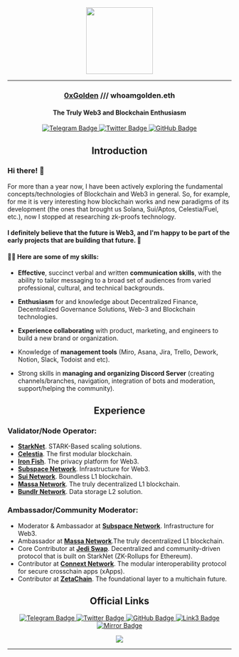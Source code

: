 <div id="header" align="center">
  <img src="https://user-images.githubusercontent.com/102765423/209453195-28be45fd-0f37-49f7-b6f1-823ea7c89b72.gif" width="150"/>
</div>

_____


<h3 align="center">
  <a href="https://twitter.com/0xGoldzn" target="_blank">0xGolden</a> /// whoamgolden.eth
</h3>

<h4 align="center">
The Truly Web3 and Blockchain Enthusiasm
</h4>

<div id="badges" align="center">
    <a href="https://t.me/goldzn">
      <img src="https://img.shields.io/badge/Telegram-black?style=for-the-badge&logo=Telegram&logoColor=white" alt="Telegram Badge"/>
    </a>
      <a href="https://twitter.com/0xgoldzn">
      <img src="https://img.shields.io/badge/Twitter-black?style=for-the-badge&logo=twitter&logoColor=white" alt="Twitter Badge"/>
    </a>
    <a href="https://github.com/0xGolden">
      <img src="https://img.shields.io/badge/GitHub-black?style=for-the-badge&logo=GitHub&logoColor=white" alt="GitHub Badge"/>
    </a>
</div>


<h2 align="center">Introduction</h2>

<h3> Hi there! 👋 </h3> 
For more than a year now, I have been actively exploring the fundamental concepts/technologies of Blockchain and Web3 in general. So, for example, for me it is very interesting how blockchain works and new paradigms of its development (the ones that brought us Solana, Sui/Aptos, Celestia/Fuel, etc.), now I stopped at researching zk-proofs technology.
<p></p>
<h4>I definitely believe that the future is Web3, and I'm happy to be part of the early projects that are building that future. 🚀 </h4>

<h4> 👨‍💻 Here are some of my skills:</h4> 

- **Effective**, succinct verbal and written **communication skills**, with the ability to tailor messaging to a broad set of audiences from varied professional, cultural, and technical backgrounds.

- **Enthusiasm** for and knowledge about Decentralized Finance, Decentralized Governance Solutions, Web-3 and Blockchain technologies.

- **Experience collaborating** with product, marketing, and engineers to build a new brand or organization.

- Knowledge of **management tools** (Miro, Asana, Jira, Trello, Dework, Notion, Slack, Todoist and etc).

- Strong skills in **managing and organizing Discord Server** (creating channels/branches, navigation, integration of bots and moderation, support/helping the community).

<h2 align="center">Experience</h2>

<h3 align="left">Validator/Node Operator:</h3>
  <ul>
    <li> <a href="https://starkware.co/" target="_blank"> <strong>StarkNet</strong></a>. STARK-Based scaling solutions.</li>
    <li> <a href="https://celestia.org/" target="_blank"><strong>Celestia</strong></a>. The first modular blockchain.</li>
    <li> <a href="https://ironfish.com/" target="_blank"><strong>Iron Fish</strong></a>. The privacy platform for Web3.</li>
    <li> <a href="https://subspace.network/" target="_blank"><strong>Subspace Network</strong></a>. Infrastructure for Web3.</li>
    <li> <a href="https://sui.io/" target="_blank"><strong>Sui Network</strong></a>. Boundless L1 blockchain.</li>
    <li> <a href="https://massa.net/" target="_blank"><strong>Massa Network</strong></a>. The truly decentralized L1 blockchain.</li>
    <li> <a href="https://bundlr.network/" target="_blank"><strong>Bundlr Network</strong></a>. Data storage L2 solution.</li>
  </ul>

<h3 align="left">Ambassador/Community Moderator:</h3>
  <ul>
    <li> Moderator & Ambassador at <a href="https://subspace.network/" target="_blank"><strong>Subspace Network</strong></a>. Infrastructure for Web3.</li>
    <li> Ambassador at <a href="https://massa.net" target="_blank"><strong>Massa Network</strong></a>.The truly decentralized L1 blockchain.</li>
    <li> Core Contributor at <a href="https://jediswap.xyz/" target="_blank"><strong>Jedi Swap</strong></a>. Decentralized and community-driven protocol that is built on StarkNet (ZK-Rollups for Ethereum).</li>
    <li> Contributor at <a href="https://www.connext.network/" target="_blank"><strong>Connext Network</strong></a>. The modular interoperability protocol for secure crosschain apps (xApps).</li>
    <li> Contributor at <a href="https://www.zetachain.com/" target="_blank"><strong>ZetaChain</strong></a>. The foundational layer to a multichain future.</li>
  </ul>

<h2 name="intro" align="center">Official Links</h2>
  <div id="badges" align="center">
    <a href="https://t.me/goldzn">
        <img src="https://img.shields.io/badge/Telegram-black?style=for-the-badge&logo=Link3&logoColor=grey" alt="Telegram Badge"/>
      </a>
      <a href="https://twitter.com/0xgoldzn">
        <img src="https://img.shields.io/badge/Twitter-black?style=for-the-badge&logo=Link3&logoColor=grey" alt="Twitter Badge"/>
      </a>
    <a href="https://github.com/0xGolden">
        <img src="https://img.shields.io/badge/GitHub-black?style=for-the-badge&logo=Link3&logoColor=grey" alt="GitHub Badge"/>
      </a>
        <a href="https://link3.to/whoamgolden">
        <img src="https://img.shields.io/badge/Link3-black?style=for-the-badge&logo=Link3&logoColor=grey" alt="Link3 Badge"/>
      </a>
        <a href="https://mirror.xyz/whoamgolden.eth">
        <img src="https://img.shields.io/badge/Mirror-black?style=for-the-badge&logo=Mirror&logoColor=grey" alt="Mirror Badge"/>
      </a>
  </div>

<p align="center">
  <img src="https://capsule-render.vercel.app/api?type=waving&color=black&height=100&section=footer"/>
</p>

_____

